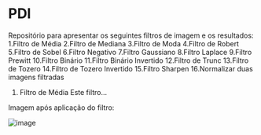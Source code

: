# PDI

Repositório para apresentar os seguintes filtros de imagem e os resultados:
1.Filtro de Média
2.Filtro de Mediana
3.Filtro de Moda
4.Filtro de Robert 
5.Filtro de Sobel
6.Filtro Negativo
7.Filtro Gaussiano
8.Filtro Laplace
9.Filtro Prewitt
10.Filtro Binário
11.Filtro Binário Invertido
12.Filtro de Trunc
13.Filtro de Tozero
14.Filtro de Tozero Invertido
15.Filtro Sharpen
16.Normalizar duas imagens filtradas


1. Filtro de Média
Este filtro...

Imagem após aplicação do filtro:
  
![image](https://user-images.githubusercontent.com/54648687/174414537-9f6f771f-4fdb-4617-bb68-22da56591038.png)
